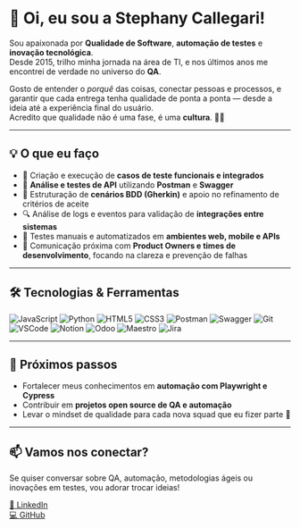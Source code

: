 # 🌸 Oi, eu sou a Stephany Callegari!

Sou apaixonada por **Qualidade de Software**, **automação de testes** e **inovação tecnológica**.  
Desde 2015, trilho minha jornada na área de TI, e nos últimos anos me encontrei de verdade no universo do **QA**.  

Gosto de entender o *porquê* das coisas, conectar pessoas e processos, e garantir que cada entrega tenha qualidade de ponta a ponta — desde a ideia até a experiência final do usuário.  
Acredito que qualidade não é uma fase, é uma **cultura**. 💬✨  

---

## 💡 O que eu faço

- 🧪 Criação e execução de **casos de teste funcionais e integrados**  
- 🔄 **Análise e testes de API** utilizando **Postman** e **Swagger**  
- 📘 Estruturação de **cenários BDD (Gherkin)** e apoio no refinamento de critérios de aceite  
- 🔍 Análise de logs e eventos para validação de **integrações entre sistemas**  
- 📱 Testes manuais e automatizados em **ambientes web, mobile e APIs**  
- 🤝 Comunicação próxima com **Product Owners e times de desenvolvimento**, focando na clareza e prevenção de falhas  

---

## 🛠 Tecnologias & Ferramentas

![JavaScript](https://img.shields.io/badge/javascript-%23323330.svg?style=for-the-badge&logo=javascript&logoColor=%23F7DF1E)
![Python](https://img.shields.io/badge/python-3670A0?style=for-the-badge&logo=python&logoColor=ffdd54)
![HTML5](https://img.shields.io/badge/html5-%23E34F26.svg?style=for-the-badge&logo=html5&logoColor=white)
![CSS3](https://img.shields.io/badge/css3-%231572B6.svg?style=for-the-badge&logo=css3&logoColor=white)
![Postman](https://img.shields.io/badge/Postman-FF6C37?style=for-the-badge&logo=postman&logoColor=white)
![Swagger](https://img.shields.io/badge/Swagger-%2385EA2D.svg?style=for-the-badge&logo=swagger&logoColor=black)
![Git](https://img.shields.io/badge/Git-F05032.svg?style=for-the-badge&logo=git&logoColor=white)
![VSCode](https://img.shields.io/badge/VS%20Code-0078D4?style=for-the-badge&logo=visualstudiocode&logoColor=white)
![Notion](https://img.shields.io/badge/Notion-%23000000.svg?style=for-the-badge&logo=notion&logoColor=white)
![Odoo](https://img.shields.io/badge/Odoo-714B67?style=for-the-badge&logo=odoo&logoColor=white)
![Maestro](https://img.shields.io/badge/Maestro-%230056A6.svg?style=for-the-badge&logo=android&logoColor=white)
![Jira](https://img.shields.io/badge/Jira-0052CC?style=for-the-badge&logo=jira&logoColor=white)

---

## 🚀 Próximos passos

- Fortalecer meus conhecimentos em **automação com Playwright e Cypress**  
- Contribuir em **projetos open source de QA e automação**  
- Levar o mindset de qualidade para cada nova squad que eu fizer parte 💜  

---

## 📫 Vamos nos conectar?

Se quiser conversar sobre QA, automação, metodologias ágeis ou inovações em testes, vou adorar trocar ideias!  

[💼 LinkedIn](https://www.linkedin.com/in/stephany-callegari-%F0%9F%8F%B3%EF%B8%8F%E2%80%8D%F0%9F%8C%88-67601bb5/)  
[💻 GitHub](https://github.com/StephanyCallegari)
